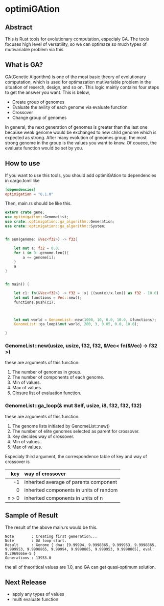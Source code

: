 # optimiGAtion

## Abstract

This is Rust tools for evolutionary computation, especialy GA. The tools focuses high level of versatility, so we can optimaze so much types of mutivariable problem via this.

## What is GA?

GA(Genetic Algorithm) is one of the most basic theory of evolutionary computation, which is used for optimazation mutivariable problem in the situation of reserch, design, and so on. This logic mainly contains four steps to get the answer you want. This is below,

- Create group of genomes
- Evaluate the avility of each genome via evaluate function
- Crossover
- Change group of genomes

In general, the next generation of genomes is greater than the last one because weak genome would be exchanged to new child genome which is expected as strong. After many evolution of gneomes group, the most strong genome in the group is the values you want to know. Of couece, the evaluate function would be set by you.

## How to use

If you want to use this tools, you should add optimiGAtion to dependencies in cargo.toml like

```Cargo.toml
[dependencies]
optimigation = "0.1.0"
```

Then, main.rs should be like this.

```main.rs
extern crate gene;
use optimigation::GenomeList;
use crate::optimigation::ga_algorithm::Generation;
use crate::optimigation::ga_algorithm::System;


fn sum(genome: &Vec<f32>) -> f32{

    let mut a: f32 = 0.0;
    for i in 0..genome.len(){
        a += genome[i];
    }
    a
}


fn main() {

    let c1: fn(&Vec<f32>) -> f32 = |x| {(sum(x)/x.len() as f32 - 10.0).abs()};
    let mut functions = Vec::new();
    functions.push(c1);



    let mut world = GenomeList::new(1000, 10, 0.0, 10.0, &functions);               // initiating group of genome.
    GenomeList::ga_loop(&mut world, 200, 3, 0.05, 0.0, 10.0);                       // starting GA loop.

}
```

### GenomeList::new(usize, usize, f32, f32, &Vec< fn(&Vec) -> f32 >)

  these are arguments of this function.

1. The number of genomes in group.
2. The number of components of each genome.
3. Min of values.
4. Max of values.
5. Closure list of evaluation function.

### GenomeList::ga_loop(& mut Self, usize, i8, f32, f32, f32)

  these are arguments of this function.

1. The genome lists initiated by GenomeList::new()
2. The number of elite genomes selected as parent for crossover.
3. Key decides way of crossover.
4. Min of values.
5. Max of values.

Especialy third argument, the correspondence table of key and way of crossover is

|   key | way of crossover                        |
| ----: | :-------------------------------------- |
|    -1 | inherited average of parents component  |
|     0 | inherited components in units of random |
| n > 0 | inherited components in units of n      |

## Sample of Result

The result of the above main.rs would be this.

```
Note        : Creating first generation...
Note        : GA loop start.
Result      : Genome { dna: [9.99994, 9.9998865, 9.999953, 9.9998865, 9.999953, 9.9998865, 9.99994, 9.9998865, 9.999953, 9.9998865], eval: 8.2969666e-5 }
Generations : 13953.0
```

the all of theoritical values are 1.0, and GA can get quasi‐optimum solution.

## Next Release

- apply any types of values
- multi evaluate function

